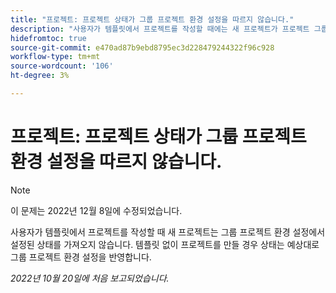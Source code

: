 ```yaml
---
title: "프로젝트: 프로젝트 상태가 그룹 프로젝트 환경 설정을 따르지 않습니다."
description: "사용자가 템플릿에서 프로젝트를 작성할 때에는 새 프로젝트가 프로젝트 그룹 환경 설정에서 설정된 상태를 가져오지 않습니다. 템플릿 없이 프로젝트를 만들 경우 상태는 예상대로 그룹 프로젝트 환경 설정을 반영합니다."
hidefromtoc: true
source-git-commit: e470ad87b9ebd8795ec3d228479244322f96c928
workflow-type: tm+mt
source-wordcount: '106'
ht-degree: 3%

---
```



# 프로젝트: 프로젝트 상태가 그룹 프로젝트 환경 설정을 따르지 않습니다.

>[!NOTE]
>
>이 문제는 2022년 12월 8일에 수정되었습니다.

사용자가 템플릿에서 프로젝트를 작성할 때 새 프로젝트는 그룹 프로젝트 환경 설정에서 설정된 상태를 가져오지 않습니다. 템플릿 없이 프로젝트를 만들 경우 상태는 예상대로 그룹 프로젝트 환경 설정을 반영합니다.

_2022년 10월 20일에 처음 보고되었습니다._

